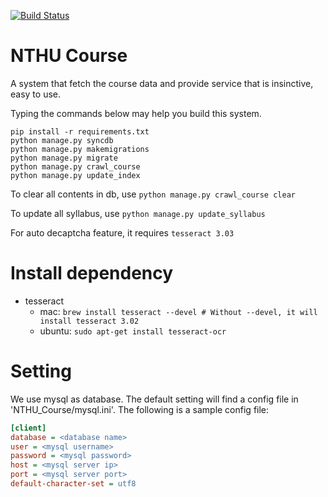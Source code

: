 [![Build Status](https://travis-ci.org/henryyang42/NTHU_Course.svg?branch=master)](https://travis-ci.org/henryyang42/NTHU_Course)
# NTHU Course
A system that fetch the course data and provide service that is insinctive, easy to use.

Typing the commands below may help you build this system.
```
pip install -r requirements.txt
python manage.py syncdb
python manage.py makemigrations
python manage.py migrate
python manage.py crawl_course
python manage.py update_index
```

To clear all contents in db, use ``python manage.py crawl_course clear``

To update all syllabus, use ``python manage.py update_syllabus``

For auto decaptcha feature, it requires ``tesseract 3.03``

# Install dependency
- tesseract
    - mac: `brew install tesseract --devel # Without --devel, it will install tesseract 3.02`
    - ubuntu: `sudo apt-get install tesseract-ocr`


# Setting
We use mysql as database. The default setting will find a config file in 'NTHU_Course/mysql.ini'. The following is a sample config file:

```ini
[client]
database = <database name>
user = <mysql username>
password = <mysql password>
host = <mysql server ip>
port = <mysql server port>
default-character-set = utf8
```
